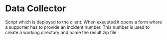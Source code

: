 # Data Collector 
Script which is deployed to the client. When executed it opens a form where a supporter has to provide an incident number. This number is used to create a working directory and name the result zip file. 